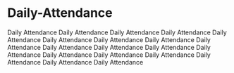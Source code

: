 # Daily-Attendance
Daily Attendance
Daily Attendance
Daily Attendance
Daily Attendance
Daily Attendance
Daily Attendance
Daily Attendance
Daily Attendance
Daily Attendance
Daily Attendance
Daily Attendance
Daily Attendance
Daily Attendance
Daily Attendance
Daily Attendance
Daily Attendance
Daily Attendance
Daily Attendance
Daily Attendance
